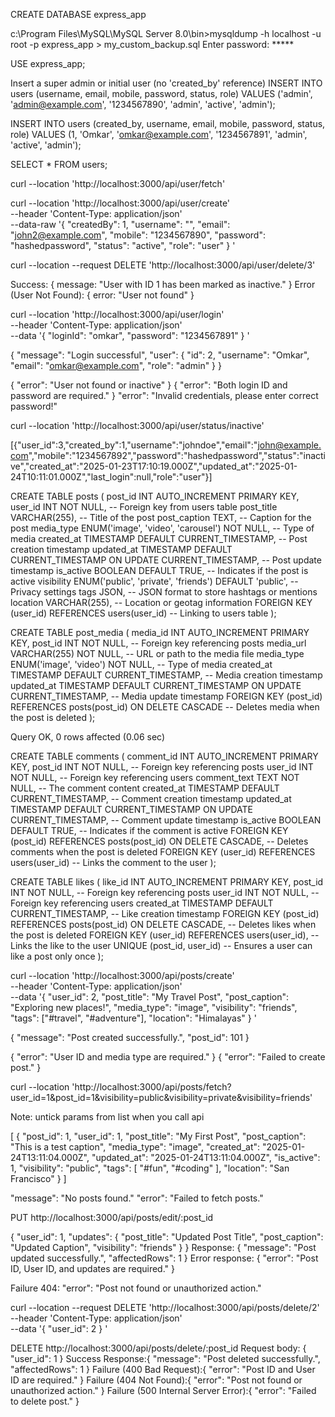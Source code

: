 <!--  Create a database -->
CREATE DATABASE express_app

<!-- to take a backup of sql file -->
c:\Program Files\MySQL\MySQL Server 8.0\bin>mysqldump -h localhost -u root -p express_app > my_custom_backup.sql
Enter password: *****
<!-- Select db to use -->
USE express_app;

<!-- mysql> CREATE TABLE users (
    ->     user_id INT AUTO_INCREMENT PRIMARY KEY,
    ->     created_by INT,
    ->     username VARCHAR(255) UNIQUE,
    ->     email VARCHAR(255) UNIQUE,
    ->     mobile VARCHAR(15) UNIQUE,
    ->     password VARCHAR(255) NOT NULL,
    ->     status ENUM('active', 'inactive', 'banned') DEFAULT 'active',
    ->     created_at TIMESTAMP DEFAULT CURRENT_TIMESTAMP,
    ->     updated_at TIMESTAMP DEFAULT CURRENT_TIMESTAMP ON UPDATE CURRENT_TIMESTAMP,
    ->     last_login TIMESTAMP,
    ->     role ENUM('user', 'admin', 'moderator') DEFAULT 'user',
    ->     FOREIGN KEY (created_by) REFERENCES users(user_id)
    -> ); -->

<!-- Insert query for Super Admin only once when we create new db -->
Insert a super admin or initial user (no 'created_by' reference)
INSERT INTO users (username, email, mobile, password, status, role)
VALUES ('admin', 'admin@example.com', '1234567890', 'admin', 'active', 'admin');
<!--  Insert query for user -->
INSERT INTO users (created_by, username, email, mobile, password, status, role)
VALUES (1, 'Omkar', 'omkar@example.com', '1234567891', 'admin', 'active', 'admin');

<!-- Get users list cmd -->
SELECT * FROM users;

<!-- Get users list curld for postman GET-->
curl --location 'http://localhost:3000/api/user/fetch'

<!-- Create new user list curl request for postman POST-->

curl --location 'http://localhost:3000/api/user/create' \
--header 'Content-Type: application/json' \
--data-raw '{
    "createdBy": 1,
    "username": "",
    "email": "john2@example.com",
    "mobile": "1234567890",
    "password": "hashedpassword",
    "status": "active",
    "role": "user"
}
'
<!-- END here -->

<!-- Delete Inactive user DELETE-->
curl --location --request DELETE 'http://localhost:3000/api/user/delete/3'
<!-- Backend Response: delete -->

Success: { message: "User with ID 1 has been marked as inactive." }
Error (User Not Found): { error: "User not found" }
<!-- End here -->

<!-- Login API POST -->
curl --location 'http://localhost:3000/api/user/login' \
--header 'Content-Type: application/json' \
--data '{
    "loginId": "omkar", 
    "password": "1234567891"
}
'
<!-- Response -->
{
    "message": "Login successful",
    "user": {
        "id": 2,
        "username": "Omkar",
        "email": "omkar@example.com",
        "role": "admin"
    }
}

{ "error": "User not found or inactive" }
{ "error": "Both login ID and password are required." }
"error": "Invalid credentials, please enter correct password!"
<!-- End here -->

<!-- Get User list status wise GET -->
curl --location 'http://localhost:3000/api/user/status/inactive'
<!-- Response -->
[{"user_id":3,"created_by":1,"username":"johndoe","email":"john@example.com","mobile":"1234567892","password":"hashedpassword","status":"inactive","created_at":"2025-01-23T17:10:19.000Z","updated_at":"2025-01-24T10:11:01.000Z","last_login":null,"role":"user"}]
<!-- End here -->

<!----------------------------------------- Insta module APIT  --------------------------->

<!-- Create Posts table -->
CREATE TABLE posts (
    post_id INT AUTO_INCREMENT PRIMARY KEY,
    user_id INT NOT NULL, -- Foreign key from users table
    post_title VARCHAR(255), -- Title of the post
    post_caption TEXT, -- Caption for the post
    media_type ENUM('image', 'video', 'carousel') NOT NULL, -- Type of media
    created_at TIMESTAMP DEFAULT CURRENT_TIMESTAMP, -- Post creation timestamp
    updated_at TIMESTAMP DEFAULT CURRENT_TIMESTAMP ON UPDATE CURRENT_TIMESTAMP, -- Post update timestamp
    is_active BOOLEAN DEFAULT TRUE, -- Indicates if the post is active
    visibility ENUM('public', 'private', 'friends') DEFAULT 'public', -- Privacy settings
    tags JSON, -- JSON format to store hashtags or mentions
    location VARCHAR(255), -- Location or geotag information
    FOREIGN KEY (user_id) REFERENCES users(user_id) -- Linking to users table
);
<!-- Query OK, 0 rows affected  -->

<!-- Table: post_media
This table handles multiple media items for a single post. -->
CREATE TABLE post_media (
    media_id INT AUTO_INCREMENT PRIMARY KEY,
    post_id INT NOT NULL, -- Foreign key referencing posts
    media_url VARCHAR(255) NOT NULL, -- URL or path to the media file
    media_type ENUM('image', 'video') NOT NULL, -- Type of media
    created_at TIMESTAMP DEFAULT CURRENT_TIMESTAMP, -- Media creation timestamp
    updated_at TIMESTAMP DEFAULT CURRENT_TIMESTAMP ON UPDATE CURRENT_TIMESTAMP, -- Media update timestamp
    FOREIGN KEY (post_id) REFERENCES posts(post_id) ON DELETE CASCADE -- Deletes media when the post is deleted
);

Query OK, 0 rows affected (0.06 sec)
<!--  -->
<!-- Table: comments
This table stores comments on posts -->
CREATE TABLE comments (
    comment_id INT AUTO_INCREMENT PRIMARY KEY,
    post_id INT NOT NULL, -- Foreign key referencing posts
    user_id INT NOT NULL, -- Foreign key referencing users
    comment_text TEXT NOT NULL, -- The comment content
    created_at TIMESTAMP DEFAULT CURRENT_TIMESTAMP, -- Comment creation timestamp
    updated_at TIMESTAMP DEFAULT CURRENT_TIMESTAMP ON UPDATE CURRENT_TIMESTAMP, -- Comment update timestamp
    is_active BOOLEAN DEFAULT TRUE, -- Indicates if the comment is active
    FOREIGN KEY (post_id) REFERENCES posts(post_id) ON DELETE CASCADE, -- Deletes comments when the post is deleted
    FOREIGN KEY (user_id) REFERENCES users(user_id) -- Links the comment to the user
);
<!--  -->

<!--  Table: likes
This table tracks likes for posts -->
CREATE TABLE likes (
    like_id INT AUTO_INCREMENT PRIMARY KEY,
    post_id INT NOT NULL, -- Foreign key referencing posts
    user_id INT NOT NULL, -- Foreign key referencing users
    created_at TIMESTAMP DEFAULT CURRENT_TIMESTAMP, -- Like creation timestamp
    FOREIGN KEY (post_id) REFERENCES posts(post_id) ON DELETE CASCADE, -- Deletes likes when the post is deleted
    FOREIGN KEY (user_id) REFERENCES users(user_id), -- Links the like to the user
    UNIQUE (post_id, user_id) -- Ensures a user can like a post only once
);
<!-- Post table creation complete here.. -->

<!-- Post module API -->
<!-- Create Post Select type POST  -->
curl --location 'http://localhost:3000/api/posts/create' \
--header 'Content-Type: application/json' \
--data '{
    "user_id": 2,
    "post_title": "My Travel Post",
    "post_caption": "Exploring new places!",
    "media_type": "image",
    "visibility": "friends",
    "tags": ["#travel", "#adventure"],
    "location": "Himalayas"
}
'
<!-- Response -->
{
    "message": "Post created successfully.",
    "post_id": 101
}

{
    "error": "User ID and media type are required."
}
{
    "error": "Failed to create post."
}
<!-- End here -->

<!-- Get Posts List -->

curl --location 'http://localhost:3000/api/posts/fetch?user_id=1&post_id=1&visibility=public&visibility=private&visibility=friends'

Note: untick params from list when you call api
<!-- Response -->
[
    {
        "post_id": 1,
        "user_id": 1,
        "post_title": "My First Post",
        "post_caption": "This is a test caption",
        "media_type": "image",
        "created_at": "2025-01-24T13:11:04.000Z",
        "updated_at": "2025-01-24T13:11:04.000Z",
        "is_active": 1,
        "visibility": "public",
        "tags": [
            "#fun",
            "#coding"
        ],
        "location": "San Francisco"
    }
]
<!-- Handle Error -->
 "message": "No posts found."
   "error": "Failed to fetch posts."
<!--  End here -->

<!-- Edit Pos use PUT method -->
PUT http://localhost:3000/api/posts/edit/:post_id

{
    "user_id": 1,
    "updates": {
        "post_title": "Updated Post Title",
        "post_caption": "Updated Caption",
        "visibility": "friends"
    }
}
Response:
{
    "message": "Post updated successfully.",
    "affectedRows": 1
}
Error response:
{
    "error": "Post ID, User ID, and updates are required."
}

Failure 404: 
"error": "Post not found or unauthorized action."

<!-- End here... -->

<!-- DELETE Post Curl request -->
curl --location --request DELETE 'http://localhost:3000/api/posts/delete/2' \
--header 'Content-Type: application/json' \
--data '{
    "user_id": 2
}
'
<!--  DELETE Post API req-->
DELETE http://localhost:3000/api/posts/delete/:post_id
Request body: {
    "user_id": 1
}
Success Response:{
    "message": "Post deleted successfully.",
    "affectedRows": 1
}
Failure (400 Bad Request):{
    "error": "Post ID and User ID are required."
}
Failure (404 Not Found):{
    "error": "Post not found or unauthorized action."
}
Failure (500 Internal Server Error):{
    "error": "Failed to delete post."
}
<!-- End here -->
